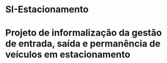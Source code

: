 # SI-Estacionamento
# Projeto de informalização da gestão de entrada, saída e permanência de veículos em estacionamento
